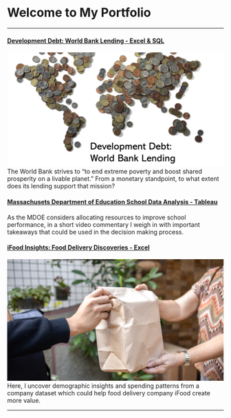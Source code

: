 # Welcome to My Portfolio

---
#### [Development Debt: World Bank Lending - Excel & SQL](/Development_Debt.md)
<img src="images/Cover Photo.png?raw=true"/>
The World Bank strives to “to end extreme poverty and boost shared prosperity on a livable planet.” From a monetary standpoint, to what extent does its lending support that mission?

#### [Massachusets Department of Education School Data Analysis - Tableau](https://www.loom.com/share/5d62042f3bea4c45a93823e52d1ea7a0)
As the MDOE considers allocating resources to improve school performance, in a short video commentary I weigh in with important takeaways that could be used in the decision making process.

#### [iFood Insights: Food Delivery Discoveries - Excel](/iFood_Insights.md)
<img src="images/iFood Insights.png?raw=true"/>
Here, I uncover demographic insights and spending patterns from a company dataset which could help food delivery company iFood create more value.

---




